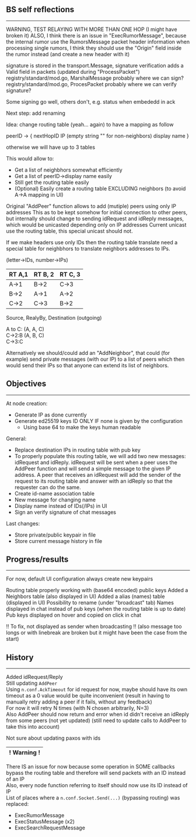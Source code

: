 ## BS self reflections
----

WARNING, TEST RELAYING WITH MORE THAN ONE HOP (I might have broken it)
ALSO, I think there is an issue in "ExecRumorMessage", because the internal rumor 
use the RumorsMessage packet header information when processing single rumors, 
I think they should use the "Origin" field inside the rumor instead 
(and create a new header with it)

signature is stored in the transport.Message, signature verification adds a 
Valid field in packets (updated during "ProcessPacket")
registry/standard/mod.go, MarshalMessage probably where we can sign?
registry/standard/mod.go, ProcesPacket probably where we can verify signature?

Some signing go well, others don't, e.g. status when embededd in ack

Next step: add renaming

Idea: change routing table (yeah... again) to have a mapping as follow

peerID -> {
    nextHopID
    IP (empty string "" for non-neighbors)
    display name
}

otherwise we will have up to 3 tables

This would allow to:
- Get a list of neighbhors somewhat efficiently
- Get a list of peerID->display name easily
- Still get the routing table easily
- (Optional) Easily create a routing table EXCLUDING neighbors (to avoid A->A mapping in UI) 


Original "AddPeer" function allows to add (mutiple) peers using only IP addresses
This as to be kept somehow for initial connection to other peers,
but internally should change to sending idRequest and idReply messages, 
which would be unicasted depending only on IP addresses
Current unicast use the routing table, this special unicast should not.

If we make headers use only IDs then the routing table translate need a special 
table for neighbhors to translate neighbors addresses to IPs.   

(letter->IDs, number->IPs)

RT A,1|RT B, 2|RT C, 3
---|---|---
A->1|B->2|C->3
B->2|A->1|A->2
C->2|C->3|B->2

Source, RealyBy, Destination (outgoing)

A to C: (A, A, C)  
C->2:B (A, B, C)  
C->3:C  

Alternatively we should/could add an "AddNeighbor", that could (for example) 
send private messages (with our IP) to a list of peers which then would send 
their IPs so that anyone can extend its list of neighbors. 



## Objectives 
----

At node creation: 
- Generate IP as done currently
- Generate ed25519 keys ID ONLY IF none is given by the configuration
    - Using base 64 to make the keys human readable

General:
- Replace destination IPs in routing table with pub key
- To properly populate this routing table, we will add two new messages: idRequest and idReply. idRequest will be sent when a peer uses the AddPeer function and will send a simple message to the given IP address. A peer that receives an idRequest will add the sender of the request to its routing table and answer with an idReply so that the requester can do the same. 
- Create id-name association table
- New message for changing name
- Display name instead of IDs(/IPs) in UI
- Sign an verify signature of chat messages

Last changes: 
- Store private/public keypair in file
- Store current message history in file


## Progress/results
----

For now, default UI configuration always create new keypairs

Routing table properly working with (base64 encoded) public keys 
Added a Neighbors table (also displayed in UI)
Added a alias (names) table (displayed in UI)
Possibility to rename (under "broadcast" tab)
Names displayed in chat instead of pub keys (when the routing table is up to date) 
Pub keys displayed on hover and copied on click in chat

!! To fix, not displayed as sender when broadcasting !!
(also message too longs or with linebreak are broken but it might have been the case from the start)

## History
----
Added idRequest/Reply  
Still updating `AddPeer`   
Using `n.conf.AckTimeout` for id request for now, maybe should have its own timeout
as a 0 value would be quite inconvenient 
(result in having to manually retry adding a peer if it fails, without any feedback)  
For now it will retry N times (with N chosen arbitrarily, N=3)  
Also AddPeer should now return and error when id didn't receive an idReply from 
some peers (not yet updated) (still need to update calls to AddPeer to take this into account)  


Not sure about updating paxos with ids

|! Warning !|
|---|
There IS an issue for now because some operation in SOME callbacks bypass the routing table and therefore will send packets with an ID instead of an IP  
Also, every node function referring to itself should now use its ID instead of IP  
List of places where a `n.conf.Socket.Send(...)` (bypassing routing) was replaced: 
- ExecRumorMessage
- ExecStatusMessage (x2)
- ExecSearchRequestMessage
